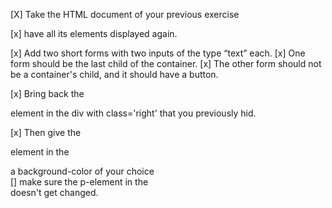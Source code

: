 
[X] Take the HTML document of your previous exercise 

[x] have all its elements displayed again.

[x] Add two short forms with two inputs of the type “text” each. 
    [x] One form should be the last child of the container. 
    [x] The other form should not be a container's child, and it should have a button.

[x] Bring back the <p> element in the div with class='right' that you previously hid.

[x] Then give the <p> element in the <div id='third'> a background-color of your choice  
    [] make sure the p-element in the <div id='fifth'> doesn't get changed.

